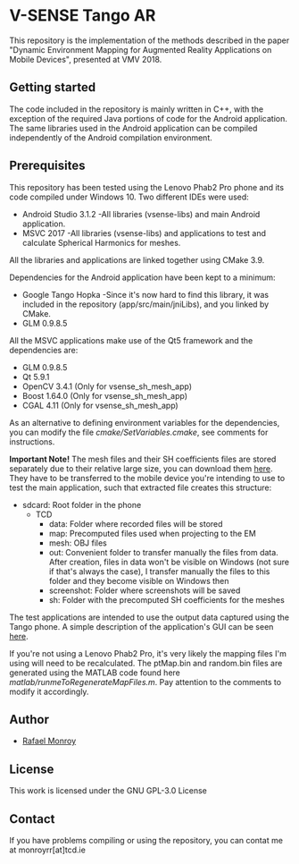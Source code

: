 # V-SENSE Tango AR

This repository is the implementation of the methods described in the paper "Dynamic Environment Mapping for Augmented Reality Applications on Mobile Devices", presented at VMV 2018.

## Getting started

The code included in the repository is mainly written in C++, with the exception of the required Java portions of code for the Android application. The same libraries used in the Android application can be compiled independently of the Android compilation environment.

## Prerequisites

This repository has been tested using the Lenovo Phab2 Pro phone and its code compiled under Windows 10. Two different IDEs were used:
* Android Studio 3.1.2
  -All libraries (vsense-libs) and main Android application.
* MSVC 2017
  -All libraries (vsense-libs) and applications to test and calculate Spherical Harmonics for meshes.
	
All the libraries and applications are linked together using CMake 3.9.

Dependencies for the Android application have been kept to a minimum:
* Google Tango Hopka
  -Since it's now hard to find this library, it was included in the repository (app/src/main/jniLibs), and you linked by CMake.
* GLM 0.9.8.5

All the MSVC applications make use of the Qt5 framework and the dependencies are:
* GLM 0.9.8.5
* Qt 5.9.1
* OpenCV 3.4.1 (Only for vsense_sh_mesh_app)
* Boost 1.64.0 (Only for vsense_sh_mesh_app)
* CGAL 4.11 (Only for vsense_sh_mesh_app)

As an alternative to defining environment variables for the dependencies, you can modify the file *cmake/SetVariables.cmake*, see comments for instructions.

**Important Note!**
The mesh files and their SH coefficients files are stored separately due to their relative large size, you can download them [here](https://drive.google.com/open?id=1Vu_Yx2yQWYRcdOdLyC6cG8yoQY15g3mZ). They have to be transferred to the 
mobile device you're intending to use to test the main application, such that extracted file creates this structure:

- sdcard: Root folder in the phone
  - TCD
    - data: Folder where recorded files will be stored
    - map: Precomputed files used when projecting to the EM 
    - mesh: OBJ files
    - out: Convenient folder to transfer manually the files from data. After creation, files in data won't be visible on Windows (not sure if that's always the case), I transfer manually the files to this folder and they become visible on Windows then
    - screenshot: Folder where screenshots will be saved
    - sh: Folder with the precomputed SH coefficients for the meshes

The test applications are intended to use the output data captured using the Tango phone. A simple description of the application's GUI can be seen [here](https://drive.google.com/open?id=1Pqgy5e96AZ5Mj__-kAs-jnjnijqmDmXG).

If you're not using a Lenovo Phab2 Pro, it's very likely the mapping files I'm using will need to be recalculated. The ptMap.bin and random.bin files are generated using the MATLAB code found here *matlab/runmeToRegenerateMapFiles.m*. Pay attention to the comments to modify it accordingly.

## Author

* [Rafael Monroy](http://www.rmonroy.com)

## License

This work is licensed under the GNU GPL-3.0 License

## Contact
If you have problems compiling or using the repository, you can contat me at monroyrr[at]tcd.ie